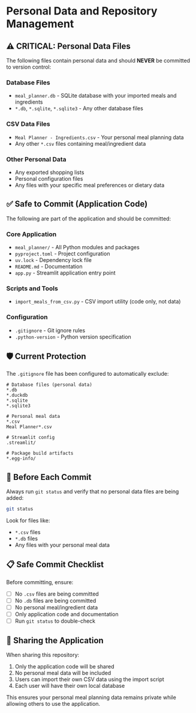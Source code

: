# Personal Data and Repository Management

## ⚠️ CRITICAL: Personal Data Files

The following files contain personal data and should **NEVER** be committed to version control:

### Database Files
- `meal_planner.db` - SQLite database with your imported meals and ingredients
- `*.db`, `*.sqlite`, `*.sqlite3` - Any other database files

### CSV Data Files  
- `Meal Planner - Ingredients.csv` - Your personal meal planning data
- Any other `*.csv` files containing meal/ingredient data

### Other Personal Data
- Any exported shopping lists
- Personal configuration files
- Any files with your specific meal preferences or dietary data

## ✅ Safe to Commit (Application Code)

The following are part of the application and should be committed:

### Core Application
- `meal_planner/` - All Python modules and packages
- `pyproject.toml` - Project configuration
- `uv.lock` - Dependency lock file
- `README.md` - Documentation
- `app.py` - Streamlit application entry point

### Scripts and Tools
- `import_meals_from_csv.py` - CSV import utility (code only, not data)

### Configuration
- `.gitignore` - Git ignore rules
- `.python-version` - Python version specification

## 🛡️ Current Protection

The `.gitignore` file has been configured to automatically exclude:

```gitignore
# Database files (personal data)
*.db
*.duckdb
*.sqlite
*.sqlite3

# Personal meal data
*.csv
Meal Planner*.csv

# Streamlit config
.streamlit/

# Package build artifacts
*.egg-info/
```

## 🚨 Before Each Commit

Always run `git status` and verify that no personal data files are being added:

```bash
git status
```

Look for files like:
- `*.csv` files
- `*.db` files  
- Any files with your personal meal data

## 📋 Safe Commit Checklist

Before committing, ensure:
- [ ] No `.csv` files are being committed
- [ ] No `.db` files are being committed  
- [ ] No personal meal/ingredient data
- [ ] Only application code and documentation
- [ ] Run `git status` to double-check

## 🔄 Sharing the Application

When sharing this repository:
1. Only the application code will be shared
2. No personal meal data will be included
3. Users can import their own CSV data using the import script
4. Each user will have their own local database

This ensures your personal meal planning data remains private while allowing others to use the application.
